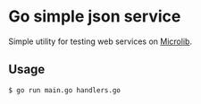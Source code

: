 # Go simple json service

Simple utility for testing web services on [Microlib](https://github.com/microlib).

## Usage 

```bash
$ go run main.go handlers.go 
